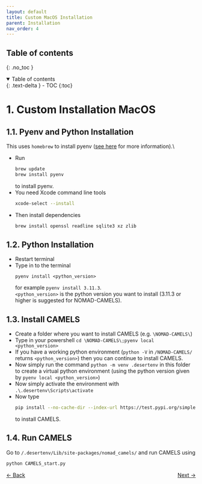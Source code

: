 ```yaml
---
layout: default
title: Custom MacOS Installation
parent: Installation
nav_order: 4
---
```


## Table of contents
{: .no_toc }

<details open markdown="block">
  <summary>
    Table of contents
  </summary>
  {: .text-delta }
- TOC
{:toc}
</details>


# 1. Custom Installation MacOS

## 1.1. Pyenv and Python Installation
This uses `homebrew` to install pyenv ([see here](https://brew.sh/) for more information).\
- Run
  ```bash
  brew update
  brew install pyenv
  ```
  to install pyenv.
- You need Xcode command line tools
  ```bash
  xcode-select --install
  ```
- Then install dependencies
  ```bash
  brew install openssl readline sqlite3 xz zlib
  ```  
## 1.2. Python Installation
- Restart terminal
- Type in to the terminal 
  ```
  pyenv install <python_version>
  ``` 
  for example `pyenv install 3.11.3`.\
`<python_version>` is the python version you want to install (3.11.3 or higher is suggested for NOMAD-CAMELS).  

## 1.3. Install CAMELS
- Create a folder where you want to install CAMELS (e.g. `\NOMAD-CAMELS\`)
- Type in your powershell `cd \NOMAD-CAMELS\;pyenv local <python_version> `
- If you have a working python environment (`python -V` in `/NOMAD-CAMELS/` returns `<python_version>`) then you can continue to install CAMELS.
- Now simply run the command `python -m venv .desertenv` in this folder to create a virtual python environment (using the python version given by `pyenv local <python_version>`)
- Now simply activate the environment with `.\.desertenv\Scripts\activate`
- Now type
  ```bash
  pip install --no-cache-dir --index-url https://test.pypi.org/simple/ --extra-index-url https://pypi.org/simple nomad-camels 
  ```
  to install CAMELS.
## 1.4. Run CAMELS
Go to `/.desertenv/Lib/site-packages/nomad_camels/` and run CAMELS using
```bash
python CAMELS_start.py
```



<p style="text-align:left;">
  <span style="color: grey;">
  <a href="./installation_custom_unix.html">&larr; Back</a>
  </span>
  <span style="float:right;">
    <a href="./installation_bugs_errors.html">Next &rarr;</a><br>
  </span>
</p>
